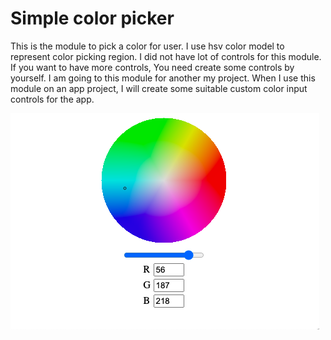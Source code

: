 # Simple color picker

This is the module to pick a color for user. I use hsv color model to 
represent color picking region. I did not have lot of controls for this module.
If you want to have more controls, You need create some controls by yourself.
I am going to this module for another my project. When I use this module on 
an app project, I will create some suitable custom color input controls for the app.

[<img src="img/example-1.png" alt="Color picker example"/>](img/example-1.png "Color picker example")
